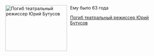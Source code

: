 <!--2025-08-10 14:09:19-->
<div class="yb">
  <div class="rss kino_teatr"><a href="https://www.kino-teatr.ru/teatr/news/y2025/8-10/38608/" title="Погиб театральный режиссер Юрий Бутусов"><img src="https://www.kino-teatr.ru/news/8/0/38608/poster.jpg" width="196" height="147" align="left" hspace="5" style="margin: 0px 10px 0px 5px" alt="Погиб театральный режиссер Юрий Бутусов"/></a>Ему было 63 года <p class="titl"><a href="https://www.kino-teatr.ru/teatr/news/y2025/8-10/38608/">Погиб театральный режиссер Юрий Бутусов</a></p></div>
</div>
